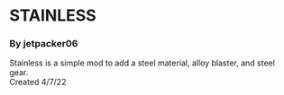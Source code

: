 # STAINLESS  
### By jetpacker06
Stainless is a simple mod to add a steel material, alloy blaster, and steel gear.  
Created 4/7/22
